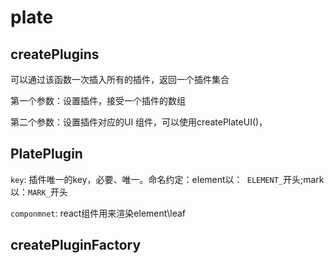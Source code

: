 # plate

## createPlugins

可以通过该函数一次插入所有的插件，返回一个插件集合

第一个参数：设置插件，接受一个插件的数组

第二个参数：设置插件对应的UI 组件，可以使用createPlateUI()，

## PlatePlugin

`key`: 插件唯一的key，必要、唯一。命名约定：element以：` ELEMENT_`开头;mark以：`MARK_`开头

`componmnet`: react组件用来渲染element\leaf



## createPluginFactory

